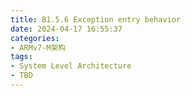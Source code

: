```yaml
---
title: B1.5.6 Exception entry behavior
date: 2024-04-17 16:55:37
categories:
- ARMv7-M架构
tags:
- System Level Architecture
- TBD
---
```

